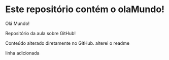 # Este repositório contém o olaMundo!
Olá Mundo!

Repositório da aula sobre GitHub!

Conteúdo alterado diretamente no GitHub.
alterei o readme

linha adicionada